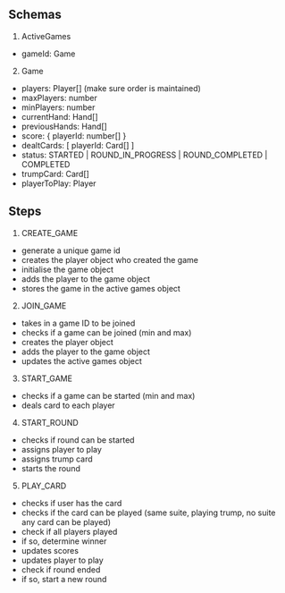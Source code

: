 ## Schemas

1.  ActiveGames

- gameId: Game

2.  Game

- players: Player[] (make sure order is maintained)
- maxPlayers: number
- minPlayers: number
- currentHand: Hand[]
- previousHands: Hand[]
- score: {
  playerId: number[]
  }
- dealtCards: [
  playerId: Card[]
  ]
- status: STARTED | ROUND_IN_PROGRESS | ROUND_COMPLETED | COMPLETED
- trumpCard: Card[]
- playerToPlay: Player

## Steps

1. CREATE_GAME

- generate a unique game id
- creates the player object who created the game
- initialise the game object
- adds the player to the game object
- stores the game in the active games object

2. JOIN_GAME

- takes in a game ID to be joined
- checks if a game can be joined (min and max)
- creates the player object
- adds the player to the game object
- updates the active games object

3. START_GAME

- checks if a game can be started (min and max)
- deals card to each player

4. START_ROUND

- checks if round can be started
- assigns player to play
- assigns trump card
- starts the round

5. PLAY_CARD

- checks if user has the card
- checks if the card can be played (same suite, playing trump, no suite any card can be played)
- check if all players played
- if so, determine winner
- updates scores
- updates player to play
- check if round ended
- if so, start a new round
